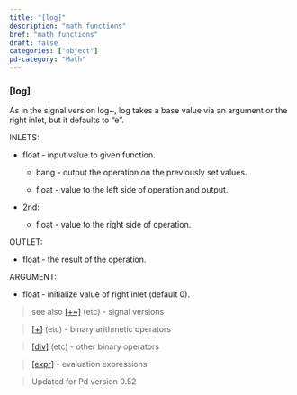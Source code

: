 ```yaml
---
title: "[log]"
description: "math functions"
bref: "math functions"
draft: false
categories: ["object"]
pd-category: "Math"
---
```


### [log]

As in the signal version log~, log takes a base value via an argument or the right inlet, but it defaults to “e”.


INLETS:

- float - input value to given function.

  - bang - output the operation on the previously set values.

  - float - value to the left side of operation and output.

- 2nd:

  - float - value to the right side of operation.

OUTLET:

- float - the result of the operation.

ARGUMENT:

- float - initialize value of right inlet (default 0).
 
> see also [[+~]](../plus~) (etc) - signal versions

> [[+]](../plus) (etc) - binary arithmetic operators

> [[div]](../div) (etc) - other binary operators

> [[expr]](../expr-family) - evaluation expressions

> Updated for Pd version 0.52
 

